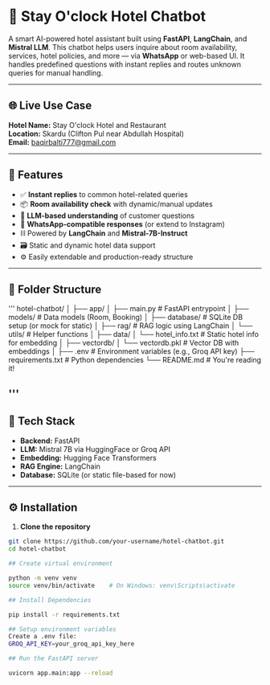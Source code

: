# 🏨 Stay O'clock Hotel Chatbot

A smart AI-powered hotel assistant built using **FastAPI**, **LangChain**, and **Mistral LLM**. This chatbot helps users inquire about room availability, services, hotel policies, and more — via **WhatsApp** or web-based UI. It handles predefined questions with instant replies and routes unknown queries for manual handling.

---

## 🌐 Live Use Case
**Hotel Name:** Stay O'clock Hotel and Restaurant  
**Location:** Skardu (Clifton Pul near Abdullah Hospital)  
**Email:** baqirbalti777@gmail.com

---

## 🚀 Features

- ✅ **Instant replies** to common hotel-related queries
- 📦 **Room availability check** with dynamic/manual updates
- 🧠 **LLM-based understanding** of customer questions
- 💬 **WhatsApp-compatible responses** (or extend to Instagram)
- ⛓️ Powered by **LangChain** and **Mistral-7B-Instruct**
- 🗃️ Static and dynamic hotel data support
- ⚙️ Easily extendable and production-ready structure

---

## 📁 Folder Structure

'''
hotel-chatbot/
│
├── app/
│ ├── main.py # FastAPI entrypoint
│ ├── models/ # Data models (Room, Booking)
│ ├── database/ # SQLite DB setup (or mock for static)
│ ├── rag/ # RAG logic using LangChain
│ └── utils/ # Helper functions
│
├── data/
│ └── hotel_info.txt # Static hotel info for embedding
│
├── vectordb/
│ └── vectordb.pkl # Vector DB with embeddings
│
├── .env # Environment variables (e.g., Groq API key)
├── requirements.txt # Python dependencies
└── README.md # You're reading it!

'''
---

## 🧠 Tech Stack

- **Backend:** FastAPI
- **LLM:** Mistral 7B via HuggingFace or Groq API
- **Embedding:** Hugging Face Transformers
- **RAG Engine:** LangChain
- **Database:** SQLite (or static file-based for now)

---

## ⚙️ Installation

1. **Clone the repository**
```bash
git clone https://github.com/your-username/hotel-chatbot.git
cd hotel-chatbot

## Create virtual environment

python -m venv venv
source venv/bin/activate    # On Windows: venv\Scripts\activate

## Install Dependencies

pip install -r requirements.txt

## Setup environment variables
Create a .env file:
GROQ_API_KEY=your_groq_api_key_here

## Run the FastAPI server

uvicorn app.main:app --reload

